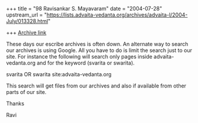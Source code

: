 +++
title = "98 Ravisankar S. Mayavaram"
date = "2004-07-28"
upstream_url = "https://lists.advaita-vedanta.org/archives/advaita-l/2004-July/013328.html"

+++
[Archive link](https://lists.advaita-vedanta.org/archives/advaita-l/2004-July/013328.html)

These days our escribe archives is often down. An alternate way to search
our archives is using Google. All you have to do is limit the search just to
our site. For instance the following will search only pages inside
advaita-vedanta.org and for the keyword (svarita or swarita).

svarita OR swarita site:advaita-vedanta.org

This search will get files from our archives and also if available from
other parts of our site.


Thanks

Ravi


